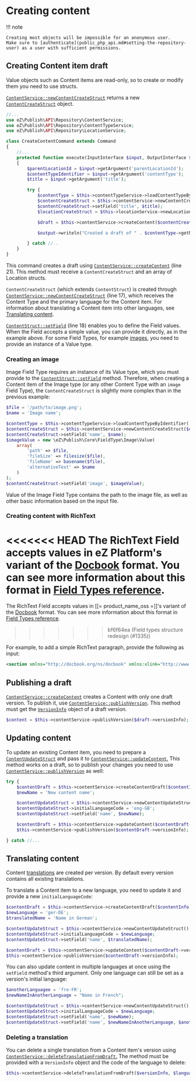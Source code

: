 # Creating content

!!! note

    Creating most objects will be impossible for an anonymous user.
    Make sure to [authenticate](public_php_api.md#setting-the-repository-user) as a user with sufficient permissions.

## Creating Content item draft

Value objects such as Content items are read-only, so to create or modify them you need to use structs.

[`ContentService::newContentCreateStruct`](https://github.com/ezsystems/ezpublish-kernel/blob/v7.5.5/eZ/Publish/API/Repository/ContentService.php#L486)
returns a new [`ContentCreateStruct`](https://github.com/ezsystems/ezpublish-kernel/blob/v7.5.5/eZ/Publish/API/Repository/Values/Content/ContentCreateStruct.php) object.

``` php hl_lines="17 18 21"
//...
use eZ\Publish\API\Repository\ContentService;
use eZ\Publish\API\Repository\ContentTypeService;
use eZ\Publish\API\Repository\LocationService;

class CreateContentCommand extends Command
{
    //...
    protected function execute(InputInterface $input, OutputInterface $output)
    {
        $parentLocationId = $input->getArgument('parentLocationId');
        $contentTypeIdentifier = $input->getArgument('contentType');
        $title = $input->getArgument('title');

        try {
            $contentType = $this->contentTypeService->loadContentTypeByIdentifier($contentTypeIdentifier);
            $contentCreateStruct = $this->contentService->newContentCreateStruct($contentType, 'eng-GB');
            $contentCreateStruct->setField('title', $title);
            $locationCreateStruct = $this->locationService->newLocationCreateStruct($parentLocationId);

            $draft = $this->contentService->createContent($contentCreateStruct, [$locationCreateStruct]);

            $output->writeln("Created a draft of " . $contentType->getName() . " with name " . $draft->getName());

        } catch //..
    }
}
```

This command creates a draft using [`ContentService::createContent`](https://github.com/ezsystems/ezpublish-kernel/blob/v7.5.5/eZ/Publish/API/Repository/ContentService.php#L204) (line 21).
This method must receive a `ContentCreateStruct` and an array of Location structs.

`ContentCreateStruct` (which extends `ContentStruct`) is created through [`ContentService::newContentCreateStruct`](https://github.com/ezsystems/ezpublish-kernel/blob/v7.5.5/eZ/Publish/API/Repository/ContentService.php#L486) (line 17),
which receives the Content Type and the primary language for the Content item.
For information about translating a Content item into other languages, see [Translating content](#translating-content).

[`ContentStruct::setField`](https://github.com/ezsystems/ezpublish-kernel/blob/v7.5.5/eZ/Publish/API/Repository/Values/Content/ContentStruct.php#L31) (line 18) enables you to define the Field values.
When the Field accepts a simple value, you can provide it directly, as in the example above.
For some Field Types, for example [images](#creating-an-image), you need to provide an instance of a Value type.

### Creating an image

Image Field Type requires an instance of its Value type, which you must provide to the [`ContentStruct::setField`](https://github.com/ezsystems/ezpublish-kernel/blob/v7.5.5/eZ/Publish/API/Repository/Values/Content/ContentStruct.php#L31) method.
Therefore, when creating a Content item of the Image type (or any other Content Type with an `image` Field Type),
the `ContentCreateStruct` is slightly more complex than in the previous example:

``` php
$file = '/path/to/image.png';
$name = 'Image name';

$contentType = $this->contentTypeService->loadContentTypeByIdentifier('image');
$contentCreateStruct = $this->contentService->newContentCreateStruct($contentType, 'eng-GB');
$contentCreateStruct->setField('name', $name);
$imageValue = new \eZ\Publish\Core\FieldType\Image\Value(
    array(
        'path' => $file,
        'fileSize' => filesize($file),
        'fileName' => basename($file),
        'alternativeText' => $name
    )
);
$contentCreateStruct->setField('image', $imageValue);
```

Value of the Image Field Type contains the path to the image file, as well as other basic information
based on the input file.

### Creating content with RichText

<<<<<<< HEAD
The RichText Field accepts values in eZ Platform's variant of the [Docbook](https://github.com/docbook/wiki/wiki) format.
You can see more information about this format in [Field Types reference](field_type_reference.md#example-of-the-field-types-internal-format).
=======
The RichText Field accepts values in [[= product_name_oss =]]'s variant of the [Docbook](https://github.com/docbook/wiki/wiki) format.
You can see more information about this format in [Field Types reference](field_types_reference/richtextfield.md#example-of-the-field-types-internal-format).
>>>>>>> bf6f64ea (Field types structure redesign (#1335))

For example, to add a simple RichText paragraph, provide the following as input:

``` xml
<section xmlns="http://docbook.org/ns/docbook" xmlns:xlink="http://www.w3.org/1999/xlink" xmlns:ezxhtml="http://ez.no/xmlns/ezpublish/docbook/xhtml" xmlns:ezcustom="http://ez.no/xmlns/ezpublish/docbook/custom" version="5.0-variant ezpublish-1.0"><para>Description of your Content item.</para></section>
```

## Publishing a draft

[`ContentService::createContent`](https://github.com/ezsystems/ezpublish-kernel/blob/v7.5.5/eZ/Publish/API/Repository/ContentService.php#L204) creates a Content with only one draft version.
To publish it, use [`ContentService::publishVersion`](https://github.com/ezsystems/ezpublish-kernel/blob/v7.5.5/eZ/Publish/API/Repository/ContentService.php#L298).
This method must get the [`VersionInfo`](https://github.com/ezsystems/ezpublish-kernel/blob/v7.5.5/eZ/Publish/API/Repository/Values/Content/VersionInfo.php) object of a draft version.

``` php
$content = $this->contentService->publishVersion($draft->versionInfo);
```

## Updating content

To update an existing Content item, you need to prepare a [`ContentUpdateStruct`](https://github.com/ezsystems/ezpublish-kernel/blob/v7.5.5/eZ/Publish/API/Repository/Values/Content/ContentUpdateStruct.php)
and pass it to [`ContentService::updateContent`.](https://github.com/ezsystems/ezpublish-kernel/blob/v7.5.5/eZ/Publish/API/Repository/ContentService.php#L276)
This method works on a draft, so to publish your changes you need to use [`ContentService::publishVersion`](https://github.com/ezsystems/ezpublish-kernel/blob/v7.5.5/eZ/Publish/API/Repository/ContentService.php#L298) as well:

``` php
try {
    $contentDraft = $this->contentService->createContentDraft($contentInfo);
    $newName = 'New content name';

    $contentUpdateStruct = $this->contentService->newContentUpdateStruct();
    $contentUpdateStruct->initialLanguageCode = 'eng-GB';
    $contentUpdateStruct->setField('name', $newName);

    $contentDraft = $this->contentService->updateContent($contentDraft->versionInfo, $contentUpdateStruct);
    $this->contentService->publishVersion($contentDraft->versionInfo);

} catch //...
```

## Translating content

Content [translations](../guide/internationalization.md#language-versions) are created per version. By default every version contains all existing translations.

To translate a Content item to a new language, you need to update it and provide a new `initialLanguageCode`:

``` php
$contentDraft = $this->contentService->createContentDraft($contentInfo);
$newLanguage = 'ger-DE';
$translatedName = 'Name in German';

$contentUpdateStruct = $this->contentService->newContentUpdateStruct();
$contentUpdateStruct->initialLanguageCode = $newLanguage;
$contentUpdateStruct->setField('name', $translatedName);

$contentDraft = $this->contentService->updateContent($contentDraft->versionInfo, $contentUpdateStruct);
$this->contentService->publishVersion($contentDraft->versionInfo);
```

You can also update content in multiple languages at once using the `setField` method's third argument.
Only one language can still be set as a version's initial language:

``` php
$anotherLanguagee = 'fre-FR';
$newNameInAnotherLanguage = "Name in French";

$contentUpdateStruct = $this->contentService->newContentUpdateStruct();
$contentUpdateStruct->initialLanguageCode = $newLanguage;
$contentUpdateStruct->setField('name', $newName);
$contentUpdateStruct->setField('name', $newNameInAnotherLanguage, $anotherLanguage);
```

### Deleting a translation

You can delete a single translation from a Content item's version using [`ContentService::deleteTranslationFromDraft`.](https://github.com/ezsystems/ezpublish-kernel/blob/v7.5.5/eZ/Publish/API/Repository/ContentService.php#L452)
The method must be provided with a `VersionInfo` object and the code of the language to delete:

``` php
$this->contentService->deleteTranslationFromDraft($versionInfo, $language);
```
